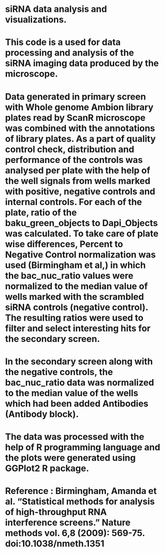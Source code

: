 # siRNA data analysis and visualizations.
# This code is a used for data processing and analysis of the siRNA imaging data produced by the microscope.
# Data generated in primary screen with Whole genome Ambion library plates read by ScanR microscope was combined with the annotations of library plates. As a part of quality control check, distribution and performance of the controls was analysed per plate with the help of the well signals from wells marked with positive, negative controls and internal controls. For each of the plate, ratio of the baku_green_objects to Dapi_Objects was calculated. To take care of plate wise differences, Percent to Negative Control normalization was used (Birmingham et al,) in which the bac_nuc_ratio values were normalized to the median value of wells marked with the scrambled siRNA controls (negative control). The resulting ratios were used to filter and select interesting hits for the secondary screen.
# In the secondary screen along with the negative controls, the bac_nuc_ratio data was normalized to the median value of the wells which had been added Antibodies (Antibody block).
# The data was processed with the help of R programming language and the plots were generated using GGPlot2 R package. 

# Reference : Birmingham, Amanda et al. “Statistical methods for analysis of high-throughput RNA interference screens.” Nature methods vol. 6,8 (2009): 569-75. doi:10.1038/nmeth.1351
